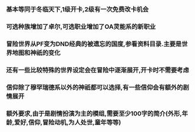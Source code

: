 ### 基本等同于冬临天下,1级开卡,2级有一次免费改卡机会 ###  
### 可选种族增加了卓尔,可选职业增加了OA灵能系的新职业 ###   
### 冒险世界从PF变为DND经典的被遗忘的国度,参看资料目录.主要是世界地图和神祇的变化 ###    
### 还有一些比较特殊的世界设定会在冒险中逐渐展开,开卡时不需要考虑 ###    
### 信仰除了穆罕瑞德系以外的神祇都可以选择,有一些信仰会有额外的剧情展开 ###     
### 额外要求,由于是剧情扮演为主的模组,需要至少100字的简介(外形,年龄,爱好,信仰,冒险动机,为人处世,童年等等) ###    

